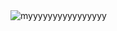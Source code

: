 
<div>
  <a href="/">
    <img align="right" alt="myyyyyyyyyyyyyyyy" src="https://github.com/abhisheknaiidu/abhisheknaiidu/blob/master/code.gif?raw=true" width="100%" height="400" />
  </a>
</div>

<pre>  
- 👋 Hi, I’m @soomtochukwu

- 👀 I’m interested in web2 and web3

- 🌱 I’m a practicing web3 [developer](https://www.linkedin.com/in/somtochukwu-ko/)

- 💞️ I’m seeking a challenging
position with seasoned professionals and clients in a fast-paced environment

- 📫 How to reach me: 
    - <a href="https://x.com/tweetSomto">𝕏</a>
    - <a href="https://wa.me/2348165261759"> ![WhatsApp logo](https://github.com/soomtochukwu/soomtochukwu/blob/main/wl.png) </a> 
</pre>

<!---
soomtochukwu/soomtochukwu is a ✨ special ✨ repository because its `README.md` (this file) appears on your GitHub profile.
You can click the Preview link to take a look at your changes.
--->

